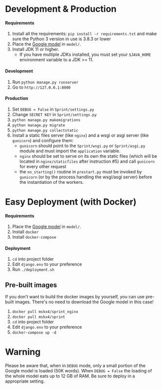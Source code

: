 # Development & Production
#### Requirements
1. Install all the requirements: `pip install -r requirements.txt` and make sure the Python 3 version in use is 3.8.3 or lower
2. Place the [Google model](https://drive.google.com/file/d/0B7XkCwpI5KDYNlNUTTlSS21pQmM/edit) in `model/`.
3. Install JDK 11 or higher.
    * If you have multiple JDKs installed, you must set your `$JAVA_HOME` environment variable to a JDK >= 11.


#### Development
1. Run `python manage.py runserver`
2. Go to `http://127.0.0.1:8000`

#### Production
1. Set `DEBUG = False` in `Sprint/settings.py`
2. Change `SECRET KEY` in `Sprint/settings.py`
3. `python manage.py makemigrations`
4. `python manage.py migrate`
5. `python manage.py collectstatic`
6. Install a static files server (like `nginx`) and a wsgi or asgi server (like `gunicorn`) and configure them:
    * `gunicorn` should point to the `Sprint/wsgi.py` or `Sprint/asgi.py` module and must import the `application` variable.
    * `nginx` should be set to serve on its own the static files (which will be located in `nginx/staticfiles` after instruction #5) and call `gunicorn` for every other request
    *  the `on_starting()` routine in `prestart.py` must be invoked by 
    `gunicorn` (or by the process handling the wsgi/asgi server) before the instantiation of the workers.


# Easy Deployment (with Docker)
#### Requirements
1. Place the [Google model](https://drive.google.com/file/d/0B7XkCwpI5KDYNlNUTTlSS21pQmM/edit) in `model/`.
2. Install `docker`
3. Install `docker-compose`


#### Deployment
1. `cd` into project folder
2. Edit `django.env` to your preference
3. Run `./deployment.sh`

## Pre-built images
If you don't want to build the docker images by yourself, 
you can use pre-built images. There's no need to download the Google model in this case!

1. `docker pull mskx4/sprint_nginx`
2. `docker pull mskx4/sprint`
3. `cd` into project folder
4. Edit `django.env` to your preference
5. `docker-compose up -d`

# Warning
Please be aware that, when in `DEBUG` mode, only a small portion of the Google model is loaded (50K words).
When `DEBUG = False` the loading of the whole model eats up to 12 GB of RAM. Be sure to deploy in a
appropriate setting.